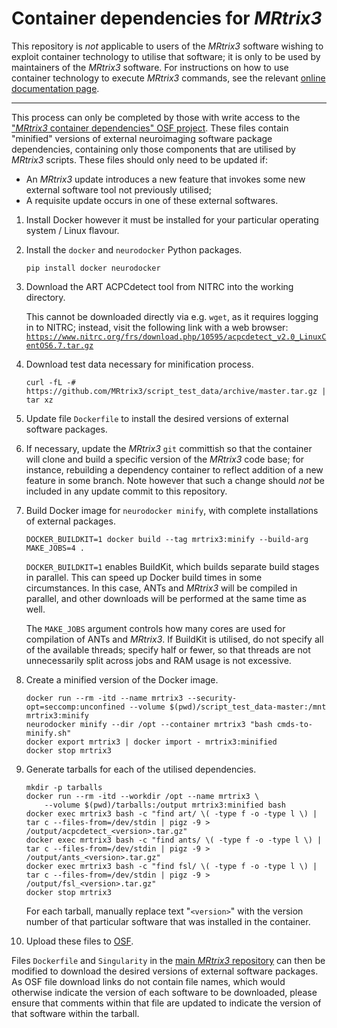 # Container dependencies for *MRtrix3*

This repository is *not* applicable to users of the *MRtrix3* software wishing to
exploit container technology to utilise that software; it is only to be used by
maintainers of the *MRtrix3* software. For instructions on how to use container
technology to execute *MRtrix3* commands, see the relevant [online documentation
page](https://mrtrix.readthedocs.org/en/latest/instructions/using_containers.html).

-----

This process can only be completed by those with write access to the ["*MRtrix3* container dependencies" OSF project](https://osf.io/5rwp3/).
These files contain "minified" versions of external neuroimaging software package dependencies, containing only those components that are utilised by *MRtrix3* scripts.
These files should only need to be updated if:

-   An *MRtrix3* update introduces a new feature that invokes some new external software tool not previously utilised;
-   A requisite update occurs in one of these external softwares.

1.  Install Docker however it must be installed for your particular
    operating system / Linux flavour.

2.  Install the `docker` and `neurodocker` Python packages.

    ````
    pip install docker neurodocker
    ````

3.  Download the ART ACPCdetect tool from NITRC into the working directory.

    This cannot be downloaded directly via e.g. `wget`, as it requires logging in to NITRC; instead, visit the following link with a web browser:
    [`https://www.nitrc.org/frs/download.php/10595/acpcdetect_v2.0_LinuxCentOS6.7.tar.gz`](https://www.nitrc.org/frs/download.php/10595/acpcdetect_v2.0_LinuxCentOS6.7.tar.gz)

4.  Download test data necessary for minification process.

    ```
    curl -fL -# https://github.com/MRtrix3/script_test_data/archive/master.tar.gz | tar xz
    ```

5.  Update file `Dockerfile` to install the desired versions of external software packages.

6.  If necessary, update the *MRtrix3* `git` committish so that the container will clone and build a specific version of the *MRtrix3* code base;
    for instance, rebuilding a dependency container to reflect addition of a new feature in some branch.
    Note however that such a change should *not* be included in any update commit to this repository.

7.  Build Docker image for `neurodocker minify`, with complete installations of external packages.

    ```
    DOCKER_BUILDKIT=1 docker build --tag mrtrix3:minify --build-arg MAKE_JOBS=4 .
    ```

    `DOCKER_BUILDKIT=1` enables BuildKit, which builds separate build stages in parallel.
    This can speed up Docker build times in some circumstances.
    In this case, ANTs and *MRtrix3* will be compiled in parallel, and other downloads will be performed at the same time as well.

    The `MAKE_JOBS` argument controls how many cores are used for compilation of ANTs and *MRtrix3*.
    If BuildKit is utilised, do not specify all of the available threads; specify half or fewer, so that threads are not unnecessarily split across jobs and RAM usage is not excessive.

8.  Create a minified version of the Docker image.

    ```
    docker run --rm -itd --name mrtrix3 --security-opt=seccomp:unconfined --volume $(pwd)/script_test_data-master:/mnt mrtrix3:minify
    neurodocker minify --dir /opt --container mrtrix3 "bash cmds-to-minify.sh"
    docker export mrtrix3 | docker import - mrtrix3:minified
    docker stop mrtrix3
    ```

9.  Generate tarballs for each of the utilised dependencies.

    ```
    mkdir -p tarballs
    docker run --rm -itd --workdir /opt --name mrtrix3 \
        --volume $(pwd)/tarballs:/output mrtrix3:minified bash
    docker exec mrtrix3 bash -c "find art/ \( -type f -o -type l \) | tar c --files-from=/dev/stdin | pigz -9 > /output/acpcdetect_<version>.tar.gz"
    docker exec mrtrix3 bash -c "find ants/ \( -type f -o -type l \) | tar c --files-from=/dev/stdin | pigz -9 > /output/ants_<version>.tar.gz"
    docker exec mrtrix3 bash -c "find fsl/ \( -type f -o -type l \) | tar c --files-from=/dev/stdin | pigz -9 > /output/fsl_<version>.tar.gz"
    docker stop mrtrix3
    ```

    For each tarball, manually replace text "`<version>`" with the version number of that particular software that was installed in the container.

10. Upload these files to [OSF](https://osf.io/nfx85/).

Files `Dockerfile` and `Singularity` in the [main *MRtrix3* repository](https://www.github.com/MRtrix3/mrtrix3) can then be modified to download the desired versions of external software packages.
As OSF file download links do not contain file names, which would otherwise indicate the version of each software to be downloaded, please ensure that comments within that file are updated to indicate the version of that software within the tarball.
